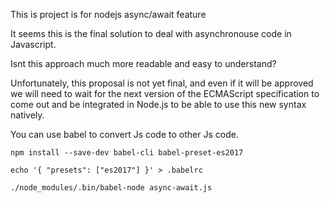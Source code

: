 This is project is for nodejs async/await feature

It seems this is the final solution to deal with asynchronouse code in Javascript.

Isnt this approach much more readable and easy to understand?

Unfortunately, this proposal is not yet final, and even if it will be approved we will need to wait for the next version of the ECMAScript specification to come out and be integrated in Node.js to be able to use this new syntax natively.

You can use babel to convert Js code to other Js code. 


```
npm install --save-dev babel-cli babel-preset-es2017

echo '{ "presets": ["es2017"] }' > .babelrc

./node_modules/.bin/babel-node async-await.js
```